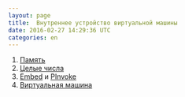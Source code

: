 ```yaml
---
layout: page
title:  Внутреннее устройство виртуальной машины
date: 2016-02-27 14:29:36 UTC
categories: en
---
```

1. [Память](?ru/internals/memory)
1. [Целые числа](?ru/internals/numbers)
1. [Embed](?ru/internals/embed) и [PInvoke](?ru/internals/pinvoke)
1. [Виртуальная машина](?ru/internals/olvm)
